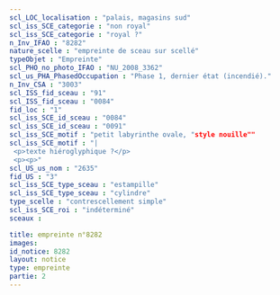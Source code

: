```yaml
---
scl_LOC_localisation : "palais, magasins sud"
scl_iss_SCE_categorie : "non royal"
scl_iss_SCE_categorie : "royal ?"
n_Inv_IFAO : "8282"
nature_scelle : "empreinte de sceau sur scellé"
typeObjet : "Empreinte"
scl_PHO_no_photo_IFAO : "NU_2008_3362"
scl_us_PHA_PhasedOccupation : "Phase 1, dernier état (incendié)."
n_Inv_CSA : "3003"
scl_ISS_fid_sceau : "91"
scl_ISS_fid_sceau : "0084"
fid_loc : "1"
scl_iss_SCE_id_sceau : "0084"
scl_iss_SCE_id_sceau : "0091"
scl_iss_SCE_motif : "petit labyrinthe ovale, "style nouille""
scl_iss_SCE_motif : "|
 <p>texte hiéroglyphique ?</p>
 <p><p>"
scl_US_us_nom : "2635"
fid_US : "3"
scl_iss_SCE_type_sceau : "estampille"
scl_iss_SCE_type_sceau : "cylindre"
type_scelle : "contrescellement simple"
scl_iss_SCE_roi : "indéterminé"
sceaux :

title: empreinte n°8282
images: 
id_notice: 8282
layout: notice
type: empreinte
partie: 2
---
```

